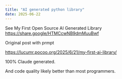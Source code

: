 ```yaml
---
title: "AI generated python library"
date: 2025-06-22
---
```


See My First Open Source AI Generated Library <a href="https://share.google/HTMCcwNB9dmMuuBwf">https://share.google/HTMCcwNB9dmMuuBwf</a>

Original post with prmpt

<a href="https://lucumr.pocoo.org/2025/6/21/my-first-ai-library/">https://lucumr.pocoo.org/2025/6/21/my-first-ai-library/</a>

100% Claude generated.

And code quality likely better than most programmers.
